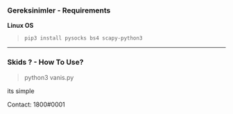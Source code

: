### Gereksinimler - Requirements
**Linux OS**
>`pip3 install pysocks bs4 scapy-python3`


------------

### Skids ? - How To Use?
>python3 vanis.py

its simple 

Contact: 1800#0001
